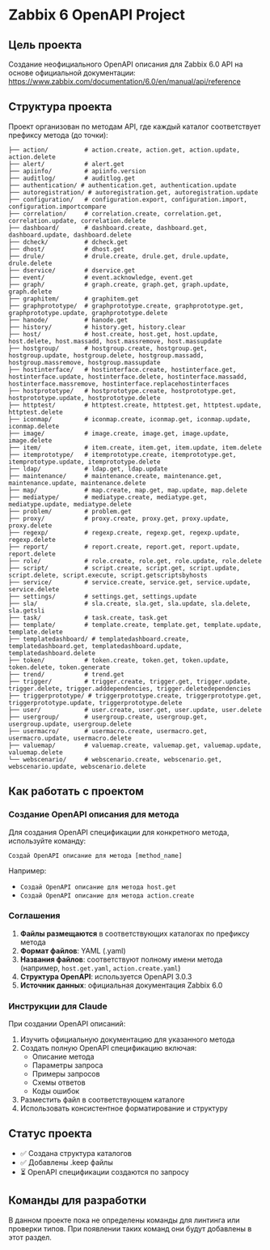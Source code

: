 # Zabbix 6 OpenAPI Project

## Цель проекта

Создание неофициального OpenAPI описания для Zabbix 6.0 API на основе официальной документации:
https://www.zabbix.com/documentation/6.0/en/manual/api/reference

## Структура проекта

Проект организован по методам API, где каждый каталог соответствует префиксу метода (до точки):

```
├── action/          # action.create, action.get, action.update, action.delete
├── alert/           # alert.get
├── apiinfo/         # apiinfo.version
├── auditlog/        # auditlog.get
├── authentication/ # authentication.get, authentication.update
├── autoregistration/ # autoregistration.get, autoregistration.update
├── configuration/   # configuration.export, configuration.import, configuration.importcompare
├── correlation/     # correlation.create, correlation.get, correlation.update, correlation.delete
├── dashboard/       # dashboard.create, dashboard.get, dashboard.update, dashboard.delete
├── dcheck/          # dcheck.get
├── dhost/           # dhost.get
├── drule/           # drule.create, drule.get, drule.update, drule.delete
├── dservice/        # dservice.get
├── event/           # event.acknowledge, event.get
├── graph/           # graph.create, graph.get, graph.update, graph.delete
├── graphitem/       # graphitem.get
├── graphprototype/  # graphprototype.create, graphprototype.get, graphprototype.update, graphprototype.delete
├── hanode/          # hanode.get
├── history/         # history.get, history.clear
├── host/            # host.create, host.get, host.update, host.delete, host.massadd, host.massremove, host.massupdate
├── hostgroup/       # hostgroup.create, hostgroup.get, hostgroup.update, hostgroup.delete, hostgroup.massadd, hostgroup.massremove, hostgroup.massupdate
├── hostinterface/   # hostinterface.create, hostinterface.get, hostinterface.update, hostinterface.delete, hostinterface.massadd, hostinterface.massremove, hostinterface.replacehostinterfaces
├── hostprototype/   # hostprototype.create, hostprototype.get, hostprototype.update, hostprototype.delete
├── httptest/        # httptest.create, httptest.get, httptest.update, httptest.delete
├── iconmap/         # iconmap.create, iconmap.get, iconmap.update, iconmap.delete
├── image/           # image.create, image.get, image.update, image.delete
├── item/            # item.create, item.get, item.update, item.delete
├── itemprototype/   # itemprototype.create, itemprototype.get, itemprototype.update, itemprototype.delete
├── ldap/            # ldap.get, ldap.update
├── maintenance/     # maintenance.create, maintenance.get, maintenance.update, maintenance.delete
├── map/             # map.create, map.get, map.update, map.delete
├── mediatype/       # mediatype.create, mediatype.get, mediatype.update, mediatype.delete
├── problem/         # problem.get
├── proxy/           # proxy.create, proxy.get, proxy.update, proxy.delete
├── regexp/          # regexp.create, regexp.get, regexp.update, regexp.delete
├── report/          # report.create, report.get, report.update, report.delete
├── role/            # role.create, role.get, role.update, role.delete
├── script/          # script.create, script.get, script.update, script.delete, script.execute, script.getscriptsbyhosts
├── service/         # service.create, service.get, service.update, service.delete
├── settings/        # settings.get, settings.update
├── sla/             # sla.create, sla.get, sla.update, sla.delete, sla.getsli
├── task/            # task.create, task.get
├── template/        # template.create, template.get, template.update, template.delete
├── templatedashboard/ # templatedashboard.create, templatedashboard.get, templatedashboard.update, templatedashboard.delete
├── token/           # token.create, token.get, token.update, token.delete, token.generate
├── trend/           # trend.get
├── trigger/         # trigger.create, trigger.get, trigger.update, trigger.delete, trigger.adddependencies, trigger.deletedependencies
├── triggerprototype/ # triggerprototype.create, triggerprototype.get, triggerprototype.update, triggerprototype.delete
├── user/            # user.create, user.get, user.update, user.delete
├── usergroup/       # usergroup.create, usergroup.get, usergroup.update, usergroup.delete
├── usermacro/       # usermacro.create, usermacro.get, usermacro.update, usermacro.delete
├── valuemap/        # valuemap.create, valuemap.get, valuemap.update, valuemap.delete
└── webscenario/     # webscenario.create, webscenario.get, webscenario.update, webscenario.delete
```

## Как работать с проектом

### Создание OpenAPI описания для метода

Для создания OpenAPI спецификации для конкретного метода, используйте команду:

```
Создай OpenAPI описание для метода [method_name]
```

Например:
- `Создай OpenAPI описание для метода host.get`
- `Создай OpenAPI описание для метода action.create`

### Соглашения

1. **Файлы размещаются** в соответствующих каталогах по префиксу метода
2. **Формат файлов**: YAML (.yaml)
3. **Названия файлов**: соответствуют полному имени метода (например, `host.get.yaml`, `action.create.yaml`)
4. **Структура OpenAPI**: используется OpenAPI 3.0.3
5. **Источник данных**: официальная документация Zabbix 6.0

### Инструкции для Claude

При создании OpenAPI описаний:
1. Изучить официальную документацию для указанного метода
2. Создать полную OpenAPI спецификацию включая:
   - Описание метода
   - Параметры запроса
   - Примеры запросов
   - Схемы ответов
   - Коды ошибок
3. Разместить файл в соответствующем каталоге
4. Использовать консистентное форматирование и структуру

## Статус проекта

- ✅ Создана структура каталогов
- ✅ Добавлены .keep файлы
- ⏳ OpenAPI спецификации создаются по запросу

## Команды для разработки

В данном проекте пока не определены команды для линтинга или проверки типов. При появлении таких команд они будут добавлены в этот раздел.